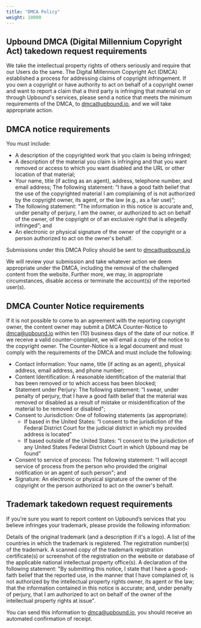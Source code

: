 ```yaml
---
title: "DMCA Policy"
weight: 10000
---
```

<!-- vale off -->
## Upbound DMCA (Digital Millennium Copyright Act) takedown request requirements

We take the intellectual property rights of others seriously and require that our Users do the same. The Digital Millennium Copyright Act (DMCA) established a process for addressing claims of copyright infringement. If you own a copyright or have authority to act on behalf of a copyright owner and want to report a claim that a third party is infringing that material on or through Upbound's services, please send a notice that meets the minimum requirements of the DMCA, to dmca@upbound.io, and we will take appropriate action.

## DMCA notice requirements
You must include:
* A description of the copyrighted work that you claim is being infringed;
* A description of the material you claim is infringing and that you want removed or access to which you want disabled and the URL or other location of that material;
* Your name, title (if acting as an agent), address, telephone number, and email address;
The following statement: “I have a good faith belief that the use of the copyrighted material I am complaining of is not authorized by the copyright owner, its agent, or the law (e.g., as a fair use)”;
* The following statement: “The information in this notice is accurate and, under penalty of perjury, I am the owner, or authorized to act on behalf of the owner, of the copyright or of an exclusive right that is allegedly infringed”; and
* An electronic or physical signature of the owner of the copyright or a person authorized to act on the owner's behalf.

Submissions under this DMCA Policy should be sent to dmca@upbound.io

We will review your submission and take whatever action we deem appropriate under the DMCA, including the removal of the challenged content from the website. Further more, we may, in appropriate circumstances, disable access or terminate the account(s) of the reported user(s).

## DMCA Counter Notice requirements
If it is not possible to come to an agreement with the reporting copyright owner, the content owner may submit a DMCA Counter-Notice to dmca@upbound.io within ten (10) business days of the date of our notice. If we receive a valid counter-complaint, we will email a copy of the notice to the copyright owner. The Counter-Notice is a legal document and must comply with the requirements of the DMCA and must include the following:

* Contact Information: Your name, title (if acting as an agent), physical address, email address, and phone number;
* Content Identification: A reasonable identification of the material that has been removed or to which access has been blocked;
* Statement under Perjury: The following statement: “I swear, under penalty of perjury, that I have a good faith belief that the material was removed or disabled as a result of mistake or misidentification of the material to be removed or disabled";
* Consent to Jurisdiction: One of following statements (as appropriate):
    * If based in the United States: “I consent to the jurisdiction of the Federal District Court for the judicial district in which my provided address is located"
    * If based outside of the United States: “I consent to the jurisdiction of any United States Federal District Court in which Upbound may be found"
* Consent to service of process: The following statement: “I will accept service of process from the person who provided the original notification or an agent of such person"; and
* Signature: An electronic or physical signature of the owner of the copyright or the person authorized to act on the owner's behalf.

## Trademark takedown request requirements
If you’re sure you want to report content on Upbound’s services that you believe infringes your trademark, please provide the following information:

Details of the original trademark (and a description if it's a logo).
A list of the countries in which the trademark is registered.
The registration number(s) of the trademark.
A scanned copy of the trademark registration certificate(s) or screenshot of the registration on the website or database of the applicable national intellectual property office(s).
A declaration of the following statement: "By submitting this notice, I state that I have a good-faith belief that the reported use, in the manner that I have complained of, is not authorized by the intellectual property rights owner, its agent or the law; that the information contained in this notice is accurate; and, under penalty of perjury, that I am authorized to act on behalf of the owner of the intellectual property rights at issue".

You can send this information to dmca@upbound.io, you should receive an automated confirmation of receipt.



<!-- vale on -->